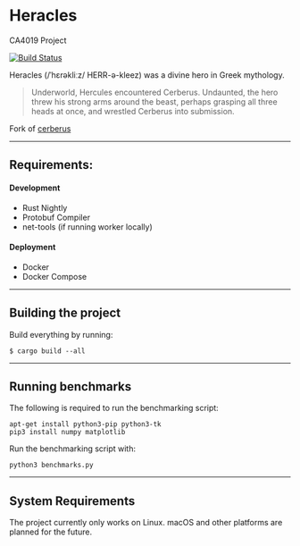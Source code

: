 # Heracles
CA4019 Project

[![Build Status](https://travis-ci.com/CPSSD/heracles.svg?token=Ty8HySwL3To4YV7AZfi2&branch=develop)](https://travis-ci.com/CPSSD/heracles)

Heracles (/ˈhɛrəkliːz/ HERR-ə-kleez) was a divine hero in Greek mythology.
> Underworld, Hercules encountered Cerberus. Undaunted, the hero threw his strong arms around
> the beast, perhaps grasping all three heads at once, and wrestled Cerberus into submission.

Fork of [cerberus](https://github.com/cpssd/cerberus)

---

## Requirements:

#### Development
- Rust Nightly
- Protobuf Compiler
- net-tools (if running worker locally)

#### Deployment
- Docker
- Docker Compose

---

## Building the project

Build everything by running:

```
$ cargo build --all
```

---

## Running benchmarks

The following is required to run the benchmarking script:
```
apt-get install python3-pip python3-tk
pip3 install numpy matplotlib
```

Run the benchmarking script with:
```
python3 benchmarks.py
```

---

## System Requirements
The project currently only works on Linux. macOS and other platforms are planned for the future.
